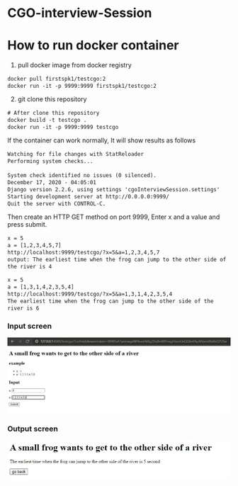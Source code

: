 # CGO-interview-Session

# How to run docker container
1. pull docker image from docker registry
```
docker pull firstspk1/testcgo:2
docker run -it -p 9999:9999 firstspk1/testcgo:2
```

2. git clone this repository
```
# After clone this repository
docker build -t testcgo .
docker run -it -p 9999:9999 testcgo
```


If the container can work normally, It will show results as follows
```
Watching for file changes with StatReloader
Performing system checks...

System check identified no issues (0 silenced).
December 17, 2020 - 04:05:01
Django version 2.2.6, using settings 'cgoInterviewSession.settings'
Starting development server at http://0.0.0.0:9999/
Quit the server with CONTROL-C.
```


Then create an HTTP GET method on port 9999, Enter x and a value and press submit.
```
x = 5
a = [1,2,3,4,5,7]
http://localhost:9999/testcgo/?x=5&a=1,2,3,4,5,7
output: The earliest time when the frog can jump to the other side of the river is 4
```

```
x = 5
a = [1,3,1,4,2,3,5,4]
http://localhost:9999/testcgo/?x=5&a=1,3,1,4,2,3,5,4
The earliest time when the frog can jump to the other side of the river is 6 
```

### Input screen
![alt text](https://github.com/firstSupakorn/CGO-interview-Session_v2/blob/master/InputScreen.jpg)
### Output screen
![alt text](https://github.com/firstSupakorn/CGO-interview-Session_v2/blob/master/output.ScreenJPG.JPG)
